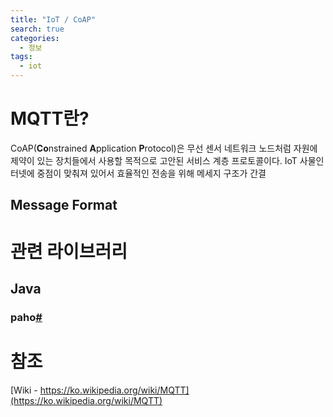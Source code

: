 ```yaml
---
title: "IoT / CoAP"
search: true
categories: 
  - 정보
tags: 
  - iot
---
```


# MQTT란?
CoAP(**Co**nstrained **A**pplication **P**rotocol)은 무선 센서 네트워크 노드처럼 자원에 제약이 있는 장치들에서 사용할 목적으로 고안된 서비스 계층 프로토콜이다. IoT 사물인터넷에 중점이 맞춰져 있어서 효율적인 전송을 위해 메세지 구조가 간결

## Message Format


# 관련 라이브러리
## Java
### paho[#](https://www.eclipse.org/paho/)

# 참조
[Wiki - https://ko.wikipedia.org/wiki/MQTT](https://ko.wikipedia.org/wiki/MQTT) 

<!--stackedit_data:
eyJoaXN0b3J5IjpbNjk4MDM1MzE4LDg1MDc2Mjg1M119
-->